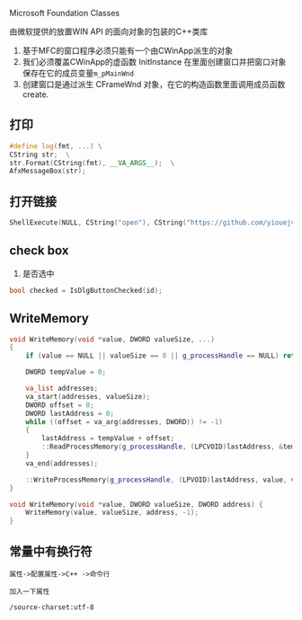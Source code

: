 
Microsoft Foundation Classes

由微软提供的放置WIN API 的面向对象的包装的C++类库

1. 基于MFC的窗口程序必须只能有一个由CWinApp派生的对象
2. 我们必须覆盖CWinApp的虚函数 InitInstance 在里面创建窗口并把窗口对象保存在它的成员变量`m_pMainWnd`
3. 创建窗口是通过派生 CFrameWnd 对象，在它的构造函数里面调用成员函数create.



## 打印

```c++
#define log(fmt, ...) \
CString str;  \
str.Format(CString(fmt), __VA_ARGS__);  \
AfxMessageBox(str);
```

## 打开链接

```c++
ShellExecute(NULL, CString("open"), CString("https://github.com/yiouejv/notebook"), NULL, NULL, SW_SHOWNORMAL);
```

## check box

1. 是否选中

```c++
bool checked = IsDlgButtonChecked(id);
```


## WriteMemory

```c++
void WriteMemory(void *value, DWORD valueSize, ...)
{
	if (value == NULL || valueSize == 0 || g_processHandle == NULL) return;

	DWORD tempValue = 0;

	va_list addresses;
	va_start(addresses, valueSize);
	DWORD offset = 0;
	DWORD lastAddress = 0;
	while ((offset = va_arg(addresses, DWORD)) != -1)
	{
		lastAddress = tempValue + offset;
		::ReadProcessMemory(g_processHandle, (LPCVOID)lastAddress, &tempValue, sizeof(DWORD), NULL);
	}
	va_end(addresses);

	::WriteProcessMemory(g_processHandle, (LPVOID)lastAddress, value, valueSize, NULL);
}

void WriteMemory(void *value, DWORD valueSize, DWORD address) {
	WriteMemory(value, valueSize, address, -1);
}
```

## 常量中有换行符

```
属性->配置属性->C++ ->命令行

加入一下属性

/source-charset:utf-8 

```


